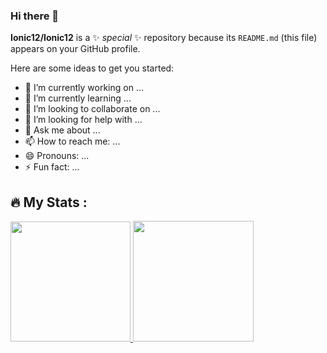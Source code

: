 ### Hi there 👋


**Ionic12/Ionic12** is a ✨ _special_ ✨ repository because its `README.md` (this file) appears on your GitHub profile.

Here are some ideas to get you started:

- 🔭 I’m currently working on ...
- 🌱 I’m currently learning ...
- 👯 I’m looking to collaborate on ...
- 🤔 I’m looking for help with ...
- 💬 Ask me about ...
- 📫 How to reach me: ...
- 😄 Pronouns: ...
- ⚡ Fun fact: ...

## :fire: My Stats :

<p align="left">
  <a href="https://github.com/dimasmds">
    <img height="192em" src="http://github-readme-streak-stats.herokuapp.com?user=Ionic12&theme=dark&background=000000)](https://git.io/streak-stats"/>
    <img height="193em" src="https://github-readme-stats-eight-theta.vercel.app/api/top-langs/?username=Ionic12&layout=compact&langs_count=8&theme=dark&background=000000"/>
   </a>
</p>
